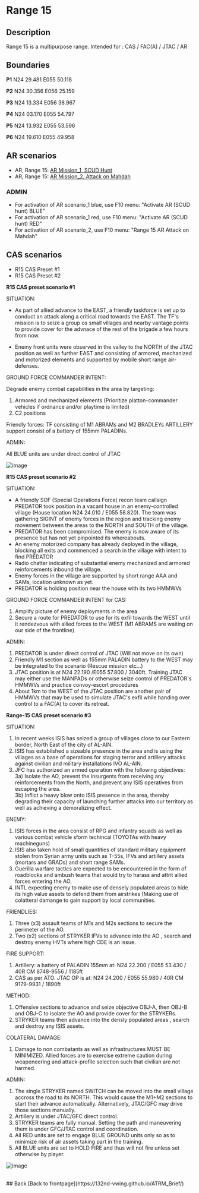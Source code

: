 # Range 15

## Description
Range 15 is a multipurpose range. Intended for : CAS / FAC(A) / JTAC / AR

## Boundaries
**P1**   N24 29.481 E055 50.118

**P2**   N24 30.356 E056 25.159

**P3**   N24 13.334 E056 38.967

**P4**   N24 03.170 E055 54.797

**P5**   N24 13.932 E055 53.596

**P6**   N24 19.610 E055 49.958


## AR scenarios
- AR, Range 15: [AR Mission_1, SCUD Hunt](/ATRM_Brief/Pages/R15_AR_TASK.html)
- AR, Range 15: [AR Mission_2, Attack on Mahdah](/ATRM_Brief/Pages/R15_AR_TASK_2.html)

### ADMIN
- For activation of AR scenario_1 blue, use F10 menu: "Activate AR (SCUD hunt) BLUE"
- For activation of AR scenario_1 red, use F10 menu: "Activate AR (SCUD hunt) RED"
- For activation of AR scenario_2, use F10 menu: "Range 15 AR Attack on Mahdah"

## CAS scenarios
- R15 CAS Preset #1
- R15 CAS Preset #2

**R15 CAS preset scenario #1**

SITUATION:

- As part of allied advance to the EAST, a friendly taskforce is set up to conduct an attack along a critical road towards the EAST. The TF's mission is to seize a group os small villages and nearby vantage points to provide cover for the advnace of the rest of the brigade a few hours from now.

- Enemy front units were observed in the valley to the NORTH of the JTAC position as well as further EAST and consisting of armored, mechanized and motorized elements and supported by mobile short range air-defenses.

GROUND FORCE COMMANDER INTENT:

Degrade enemy combat capabilities in the area by targeting:

1) Armored and mechanized elements (Prioritize platton-commander vehicles if ordnance and/or playtime is limited)
2) C2 positions

Friendly forces:
TF consisting of M1 ABRAMs and M2 BRADLEYs
ARTILLERY support consist of a battery of 155mm PALADINs.

ADMIN:

All BLUE units are under direct control of JTAC

![image](https://user-images.githubusercontent.com/42184209/143690331-a03c798c-c460-4b3d-acd3-504782c161a4.png)






**R15 CAS preset scenario #2**

SITUATION:

- A friendly SOF (Special Operations Force) recon team callsign PREDATOR took position in a vacant house in an enemy-controlled village (House location N24 24.010 / E055 58.820). The team was gathering SIGINT of enemy forces in the region and tracking enemy movement between the areas to the NORTH and SOUTH of the village.
- PREDATOR has been compromised. The enemy is now aware of its presence but has not yet pinpointed its whereabouts.
- An enemy motorized company has already deployed in the village, blocking all exits and commenced a search in the village with intent to find PREDATOR
- Radio chatter indicating of substantial enemy mechanized and armored reinforcements inbound the village.
- Enemy forces in the village are supported by short range AAA and SAMs, location unknown as yet.
- PREDATOR is holding position near the house with its two HMMWVs

GROUND FORCE COMMANDER INTENT for CAS:
1) Amplify picture of enemy deployments in the area
2) Secure a route for PREDATOR to use for its exfil towards the WEST until it rendezvous with allied forces to the WEST (M1 ABRAMS are waiting on our side of the frontline)

ADMIN:
1) PREDATOR is under direct control of JTAC (Will not move on its own)
2) Friendly M1 section as well as 155mm PALADIN battery to the WEST may be integrated to the scenario (Rescue mission etc...)
3) JTAC position is at N24 22.190 /E055 57.800 / 3040ft. Training JTAC may either use the MANPADs or otherwise seize control of PREDATOR's HMMWVs and practice convoy-escort procedures
4) About 1km to the WEST of the JTAC position are another pair of HMMWVs that may be used to simulate JTAC's exfil while handing over control to a FAC(A) to cover its retreat.

**Range-15 CAS preset scenario #3**

SITUATION:

1) In recent weeks ISIS has seized a group of villages close to our Eastern border, North East of the city of AL-AIN.<br>
2) ISIS has established a sizeable presence in the area and is using the villages as a base of operations for staging terror and artillery attacks against civilian and military installations IVO AL-AIN.<br>
3) JFC has authorized an armed operation with the following objectives:<br>
3a) Isolate the AO, prevent the insurgents from receiving any reinforcements from the North, and prevent any ISIS operatives from escaping the area.<br>
3b) Inflict a heavy blow onto ISIS presence in the area, thereby degrading their capacity of launching further attacks into our territory as well as achieving a demoralizing  effect.<br>

ENEMY:

1) ISIS forces in the area consist of RPG and infantry squads as well as various combat vehicle sform techincal (TOYOTAs with heavy machineguns) <br>
2) ISIS also taken hold of small quantities of standard military equipment stolen from Syrian army units such as T-55s, IFVs and artillery assets (mortars and GRADs) and short range SAMs. <br>
3) Guerilla warfare tactics are expected to be encountered in the form of roadblocks and ambush teams that would try to harass and attrit allied forces entering the AO. <br>
4) INTL expecting enemy to make use of densely populated areas to hide its high value assets to defend them from airstrikes (Making use of colatteral damange to gain support by local communities. <br>

FRIENDLIES:

1) Three (x3) assault teams of M1s and M2s sections to secure the perimeter of the AO. <br>
2) Two (x2) sections of STRYKER IFVs to advance into the AO , search and destroy enemy HVTs where high CDE is an issue. <br>

FIRE SUPPORT:

1) Artillery: a battery of PALADIN 155mm at: N24 22.200 / E055 53.430 / 40R CM 8748-9556 / 1185ft <br>
2) CAS as per ATO. JTAC OP is at: N24 24.200 / E055 55.980 / 40R CM 9179-9931 / 1890ft <br>

METHOD:

1) Offensive sections to advance and seize objective OBJ-A, then OBJ-B and OBJ-C to isolate the AO and provide cover for the STRYKERs. <br>
2) STRYKER teams then advance into the densly populated areas , search and destroy any ISIS assets. <br>

COLATERAL DAMAGE:

1) Damage to non combatants as well as infrastructures MUST BE MINIMIZED. Allied forces are to exercise extreme caution during weaponeering and attack-profile selection such that civilian are not harmed. <br>

ADMIN:

1) The single STRYKER named SWITCH can be moved into the small village accross the road to its NORTH. This would cause the M1+M2 sections to start their advance automatically. Alternatively, JTAC/GFC may drive those sections manually. <br>
2) Artillery is under JTAC/GFC direct control. <br>
3) STRYKER teams are fully manual. Setting the path and maneuvering them is under GFC/JTAC control and coordination. <br>
4) All RED units are set to engage BLUE GROUND units only so as to minimize risk of air assets taking part in the training. <br>
5) All BLUE units are set to HOLD FIRE and thus will not fire unless set otherwise by player. <br>

![image](https://user-images.githubusercontent.com/42184209/230796166-e23c9510-5628-4106-aa15-c9b5c4bc8487.png)


<br>
## Back
[Back to frontpage](https://132nd-vwing.github.io/ATRM_Brief/)
